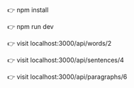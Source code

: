 👉 npm install

👉 npm run dev

👉 visit localhost:3000/api/words/2

👉 visit localhost:3000/api/sentences/4

👉 visit localhost:3000/api/paragraphs/6


